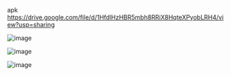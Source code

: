 apk
https://drive.google.com/file/d/1HfdlHzHBR5mbh8RRiX8HqteXPyobLRH4/view?usp=sharing

![image](https://github.com/holukent/testimageview/blob/master/Screenshot_20210627-010942.png)

![image](https://github.com/holukent/testimageview/blob/master/Screenshot_20210627-010948.png)

![image](https://github.com/holukent/testimageview/blob/master/Screenshot_20210627-010959.png)
